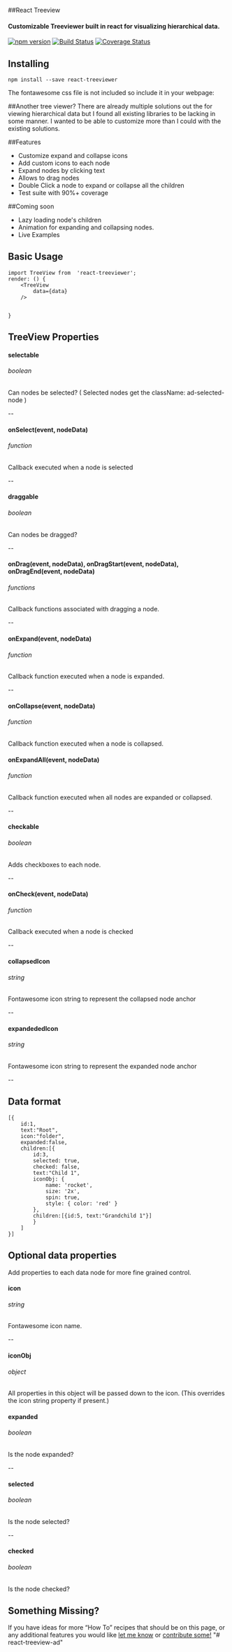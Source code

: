 ##React Treeview
#### Customizable Treeviewer built in react for visualizing hierarchical data.
[![npm version](https://badge.fury.io/js/react-treeviewer.svg)](https://badge.fury.io/js/react-treeviewer)
[![Build Status](https://travis-ci.org/arthurchipdean/react-treeviewer.svg?branch=master)](https://travis-ci.org/arthurchipdean/react-treeviewer)
[![Coverage Status](https://coveralls.io/repos/github/arthurchipdean/react-treeviewer/badge.svg?branch=master)](https://coveralls.io/github/arthurchipdean/react-treeviewer?branch=master)
## Installing

```
npm install --save react-treeviewer
```
The fontawesome css file is not included so include it in your webpage:
<link href="https://maxcdn.bootstrapcdn.com/font-awesome/4.6.3/css/font-awesome.min.css" rel="stylesheet" />

##Another tree viewer?
There are already multiple solutions out the for viewing hierarchical data but I found all existing libraries to be lacking in some manner. I wanted to be able to customize more than I could with the existing solutions.

##Features
* Customize expand and collapse icons
* Add custom icons to each node
* Expand nodes by clicking text
* Allows to drag nodes
* Double Click a node to expand or collapse all the children
* Test suite with 90%+ coverage

##Coming soon
* Lazy loading node's children
* Animation for expanding and collapsing nodes.
* Live Examples


## Basic Usage
```
import TreeView from  'react-treeviewer';
render: () {
    <TreeView
        data={data}
    />


}
```
## TreeView Properties

#### selectable
###### boolean
Can nodes be selected? ( Selected nodes get the className: ad-selected-node )

--

#### onSelect(event, nodeData)
###### function
Callback executed when a node is selected

--

#### draggable
###### boolean
Can nodes be dragged?

--

#### onDrag(event, nodeData), onDragStart(event, nodeData), onDragEnd(event, nodeData)
###### functions
Callback functions associated with dragging a node.

--

#### onExpand(event, nodeData)
###### function
Callback function executed when a node is expanded.

--

#### onCollapse(event, nodeData)
###### function
Callback function executed when a node is collapsed.


#### onExpandAll(event, nodeData)
###### function
Callback function executed when all nodes are expanded or collapsed.

--

#### checkable
###### boolean
Adds checkboxes to each node.

--

#### onCheck(event, nodeData)
###### function
Callback executed when a node is checked

--

#### collapsedIcon
###### string
Fontawesome icon string to represent the collapsed node anchor

--

#### expandededIcon
###### string
Fontawesome icon string to represent the expanded node anchor

--
## Data format
```
[{
    id:1,
    text:"Root",
    icon:"folder",
    expanded:false,
    children:[{
        id:3,
        selected: true,
        checked: false,
        text:"Child 1",
        iconObj: {
            name: 'rocket',
            size: '2x',
            spin: true,
            style: { color: 'red' }
        },
        children:[{id:5, text:"Grandchild 1"}]
        }
    ]
}]
```
## Optional data properties
Add properties to each data node for more fine grained control.

#### icon
###### string
Fontawesome icon name.

--

#### iconObj
###### object
All properties in this object will be passed down to the icon. (This overrides the icon string property if present.)

#### expanded
###### boolean
Is the node expanded?

--

#### selected
###### boolean
Is the node selected?

--

#### checked
###### boolean
Is the node checked?


## Something Missing?

If you have ideas for more “How To” recipes that should be on this page, or any additional features you would like [let me know](https://github.com/arthurchipdean/react-treeview/issues) or [contribute some!](https://github.com/arthurchipdean/react-treeview/pulls)
"# react-treeview-ad" 
